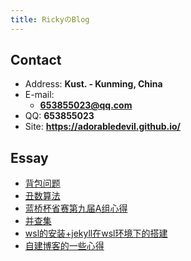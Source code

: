 ```yaml
---
title: RickyのBlog 
---
```


## Contact

- Address: **Kust. - Kunming, China**
- E-mail:
  - **653855023@qq.com**
- QQ: **653855023**
- Site: **<https://adorabledevil.github.io/>**

## Essay
- [背包问题](https://adorabledevil.github.io/_posts/2020-08-09-%E8%83%8C%E5%8C%85%E9%97%AE%E9%A2%98/)
- [丑数算法](https://adorabledevil.github.io/_posts/2020-08-02-%E8%93%9D%E6%A1%A5%E6%9D%AF-%E4%B8%91%E6%95%B0%E7%AE%97%E6%B3%95/)
- [蓝桥杯省赛第九届A组心得](https://adorabledevil.github.io/_posts/2020-07-28-%E8%93%9D%E6%A1%A5%E6%9D%AF%E7%9C%81%E8%B5%9B%E7%AC%AC%E4%B9%9D%E5%B1%8AA%E7%BB%84%E5%BF%83%E5%BE%97//)
- [并查集](https://adorabledevil.github.io/_posts/2020-03-20-%E8%93%9D%E6%A1%A5%E6%9D%AF-%E5%B9%B6%E6%9F%A5%E9%9B%86/)
- [wsl的安装+jekyll在wsl环境下的搭建](https://adorabledevil.github.io/_posts/2020-02-26-wsl%E7%9A%84%E5%AE%89%E8%A3%85+jekyll%E7%8E%AF%E5%A2%83%E7%9A%84%E6%90%AD%E5%BB%BA/)
- [自建博客的一些心得](https://adorabledevil.github.io/_posts/2020-02-23-%E8%87%AA%E5%BB%BA%E5%8D%9A%E5%AE%A2%E7%9A%84%E4%B8%80%E4%BA%9B%E5%BF%83%E5%BE%97/)